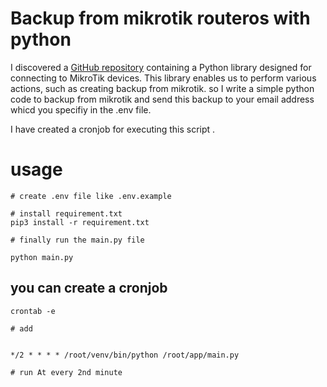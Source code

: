# Backup from mikrotik routeros with python 

I discovered a [GitHub repository](https://github.com/d4vidcn/routeros_ssh_connector) containing a Python library designed for connecting to MikroTik devices. This library enables us to perform various actions, such as creating backup from mikrotik.
so I write a simple python code to backup from mikrotik and send this backup to your email address whicd you specifiy in the .env file.

I have created a cronjob for executing this script .

# usage 
```
# create .env file like .env.example

# install requirement.txt
pip3 install -r requirement.txt

# finally run the main.py file

python main.py

```


## you can create a cronjob

```
crontab -e

# add 


*/2 * * * * /root/venv/bin/python /root/app/main.py 

# run At every 2nd minute


```